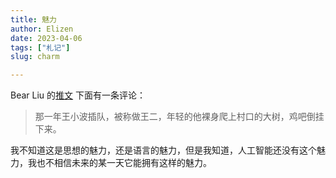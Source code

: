 ```yaml
---
title: 魅力
author: Elizen
date: 2023-04-06
tags: ["札记"]
slug: charm

---
```


Bear Liu 的[推文](https://twitter.com/bearbig/status/1643851384129986560?s=20) 下面有一条评论：

> 那一年王小波插队，被称做王二，年轻的他裸身爬上村口的大树，鸡吧倒挂下来。

我不知道这是思想的魅力，还是语言的魅力，但是我知道，人工智能还没有这个魅力，我也不相信未来的某一天它能拥有这样的魅力。